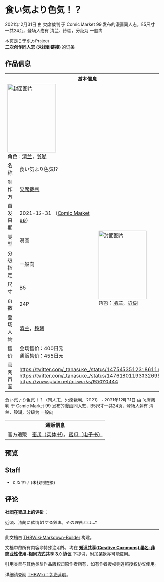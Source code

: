 # 食い気より色気！？

<!-- source html: G:\repos\THBWiki-Markdown-Builder\THBWikiMarkdown\Temp\main\4\49\ns0%3A%E9%A3%9F%E3%81%84%E6%B0%97%E3%82%88%E3%82%8A%E8%89%B2%E6%B0%97%EF%BC%81%EF%BC%9F.html -->

2021年12月31日 由 欠席裁判 于 Comic Market 99 发布的漫画同人志，B5尺寸一共24页，登场人物有 清兰、铃瑚，分级为 一般向

本页是关于东方Project  
 **二次创作同人志 (未找到链接)** 的词条

## 作品信息

<table><tbody><tr><th colspan="3">基本信息</th></tr><tr><td class="cover-artwork-mobile" colspan="2"><a href="./文件-食い気より色気！？封面.png.md" class="image" title="封面图片"><img alt="封面图片" src="https://upload.thwiki.cc/thumb/7/7d/%E9%A3%9F%E3%81%84%E6%B0%97%E3%82%88%E3%82%8A%E8%89%B2%E6%B0%97%EF%BC%81%EF%BC%9F%E5%B0%81%E9%9D%A2.png/158px-%E9%A3%9F%E3%81%84%E6%B0%97%E3%82%88%E3%82%8A%E8%89%B2%E6%B0%97%EF%BC%81%EF%BC%9F%E5%B0%81%E9%9D%A2.png" decoding="async" loading="lazy" width="158" height="224" srcset="https://upload.thwiki.cc/thumb/7/7d/%E9%A3%9F%E3%81%84%E6%B0%97%E3%82%88%E3%82%8A%E8%89%B2%E6%B0%97%EF%BC%81%EF%BC%9F%E5%B0%81%E9%9D%A2.png/238px-%E9%A3%9F%E3%81%84%E6%B0%97%E3%82%88%E3%82%8A%E8%89%B2%E6%B0%97%EF%BC%81%EF%BC%9F%E5%B0%81%E9%9D%A2.png 1.5x, https://upload.thwiki.cc/thumb/7/7d/%E9%A3%9F%E3%81%84%E6%B0%97%E3%82%88%E3%82%8A%E8%89%B2%E6%B0%97%EF%BC%81%EF%BC%9F%E5%B0%81%E9%9D%A2.png/317px-%E9%A3%9F%E3%81%84%E6%B0%97%E3%82%88%E3%82%8A%E8%89%B2%E6%B0%97%EF%BC%81%EF%BC%9F%E5%B0%81%E9%9D%A2.png 2x" data-file-width="708" data-file-height="1000"></a><div class="cover-char">角色：<a href="./清兰.md" title="清兰">清兰</a>，<a href="./铃瑚.md" title="铃瑚">铃瑚</a></div></td>
</tr><tr><td class="label">名称</td><td colspan="2"> 食い気より色気!? </td></tr><tr><td class="label">制作方</td><td><a href="./欠席裁判.md" title="欠席裁判">欠席裁判</a></td><td class="cover-artwork" rowspan="8" style="min-width:224px;"><a href="./文件-食い気より色気！？封面.png.md" class="image" title="封面图片"><img alt="封面图片" src="https://upload.thwiki.cc/thumb/7/7d/%E9%A3%9F%E3%81%84%E6%B0%97%E3%82%88%E3%82%8A%E8%89%B2%E6%B0%97%EF%BC%81%EF%BC%9F%E5%B0%81%E9%9D%A2.png/158px-%E9%A3%9F%E3%81%84%E6%B0%97%E3%82%88%E3%82%8A%E8%89%B2%E6%B0%97%EF%BC%81%EF%BC%9F%E5%B0%81%E9%9D%A2.png" decoding="async" loading="lazy" width="158" height="224" srcset="https://upload.thwiki.cc/thumb/7/7d/%E9%A3%9F%E3%81%84%E6%B0%97%E3%82%88%E3%82%8A%E8%89%B2%E6%B0%97%EF%BC%81%EF%BC%9F%E5%B0%81%E9%9D%A2.png/238px-%E9%A3%9F%E3%81%84%E6%B0%97%E3%82%88%E3%82%8A%E8%89%B2%E6%B0%97%EF%BC%81%EF%BC%9F%E5%B0%81%E9%9D%A2.png 1.5x, https://upload.thwiki.cc/thumb/7/7d/%E9%A3%9F%E3%81%84%E6%B0%97%E3%82%88%E3%82%8A%E8%89%B2%E6%B0%97%EF%BC%81%EF%BC%9F%E5%B0%81%E9%9D%A2.png/317px-%E9%A3%9F%E3%81%84%E6%B0%97%E3%82%88%E3%82%8A%E8%89%B2%E6%B0%97%EF%BC%81%EF%BC%9F%E5%B0%81%E9%9D%A2.png 2x" data-file-width="708" data-file-height="1000"></a><div class="cover-char">角色：<a href="./清兰.md" title="清兰">清兰</a>，<a href="./铃瑚.md" title="铃瑚">铃瑚</a></div></td>
</tr><tr><td class="label">首发日期</td><td>2021-12-31&#160;（<a href="/展会作品列表?e=Comic+Market%2399">Comic Market 99</a>）</td></tr><tr><td class="label">类型</td><td>漫画</td></tr><tr><td class="label">分级指定</td><td>一般向</td></tr><tr><td class="label">尺寸</td><td>B5</td></tr><tr><td class="label">页数</td><td>24P</td></tr><tr><td class="label">登场人物</td><td><a href="./清兰.md" title="清兰">清兰</a>，<a href="./铃瑚.md" title="铃瑚">铃瑚</a></td></tr><tr><td class="label">售价</td><td>会场售价：400日元<br>通贩售价：455日元</td></tr>
<tr><td class="label">官网页面</td><td colspan="2"><a rel="nofollow" class="external free" href="https://twitter.com/_tanasuke_/status/1475453512318611459">https://twitter.com/_tanasuke_/status/1475453512318611459</a><br><a rel="nofollow" class="external free" href="https://twitter.com/_tanasuke_/status/1476180119333269504">https://twitter.com/_tanasuke_/status/1476180119333269504</a><br><a rel="nofollow" class="external free" href="https://www.pixiv.net/artworks/95070444">https://www.pixiv.net/artworks/95070444</a></td></tr></tbody></table>

食い気より色気！？（同人志，欠席裁判，2021） - 2021年12月31日 由 欠席裁判 于 Comic Market 99 发布的漫画同人志，B5尺寸一共24页，登场人物有 清兰、铃瑚，分级为 一般向

<table><tbody><tr><th colspan="3">通贩信息</th></tr><tr><td class="label">官方通贩</td><td colspan="2"><a rel="nofollow" class="external text" href="https://www.melonbooks.co.jp/detail/detail.php?product_id=1189724">蜜瓜（实体书）</a>，<a rel="nofollow" class="external text" href="https://www.melonbooks.co.jp/detail/detail.php?product_id=1192610">蜜瓜（电子书）</a></td></tr></tbody></table>



## 预览

## Staff
- たなすけ (未找到链接)


## 评论

  
 **社团在蜜瓜上的评论** ：  

近頃、清蘭に欲情(?)する鈴瑚。その理由とは…?
  


  
  

  





---

此文档由 [THBWiki-Markdown-Builder](https://github.com/Delsin-Yu/THBWiki-Markdown-Builder) 构建。

文档中的所有内容除特殊注明外，均在 [**知识共享(Creative Commons) 署名-非商业性使用-相同方式共享 3.0 协议**](https://creativecommons.org/licenses/by-sa/3.0/deed.zh-hans) 下提供，附加条款亦可能应用。

引用类型与其他类型作品版权归原作者所有，如有作者授权则遵照授权协议使用。

详细请查阅 [THBWiki：免责声明](https://thbwiki.cc/THBWiki:%E5%85%8D%E8%B4%A3%E5%A3%B0%E6%98%8E)。

